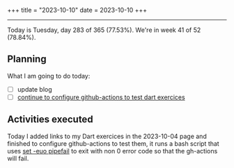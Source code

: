 +++
title = "2023-10-10"
date = 2023-10-10
+++

---

Today is Tuesday, day 283 of 365 (77.53%). We're in week 41 of 52 (78.84%). 

## Planning

What I am going to do today: 

- [ ] update blog
- [ ] [continue to configure github-actions to test dart exercices](https://github.com/LuCCoelho/Exercism-Solutions/issues/1)

## Activities executed

Today I added links to my Dart exercices in the 2023-10-04 page and finished to configure github-actions to test them, it runs a bash script that uses [set -euo pipefail](https://dougrichardson.us/notes/fail-fast-bash-scripting.html) to exit with non 0 error code so that the gh-actions will fail.